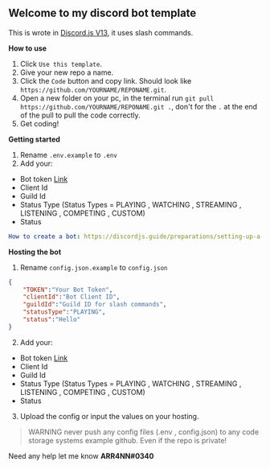 ## Welcome to my discord bot template

This is wrote in [Discord.js V13](https://discordjs.guide), it uses slash commands.

__How to use__
1) Click `Use this template`.
2) Give your new repo a name.
3) Click the `Code` button and copy link. Should look like `https://github.com/YOURNAME/REPONAME.git`.
4) Open a new folder on your pc, in the terminal run `git pull https://github.com/YOURNAME/REPONAME.git .`, don't for the `.` at the end of the pull to pull the code correctly.
5) Get coding!

__Getting started__
1) Rename `.env.example` to `.env`
2) Add your:
- Bot token [Link](https://discord.com/developers)
- Client Id 
- Guild Id
- Status Type (Status Types =  PLAYING , WATCHING , STREAMING , LISTENING , COMPETING , CUSTOM)
- Status

```yml
How to create a bot: https://discordjs.guide/preparations/setting-up-a-bot-application.html#your-token
```  


__**Hosting the bot**__
1) Rename `config.json.example` to `config.json`
```json
{
    "TOKEN":"Your Bot Token",
    "clientId":"Bot Client ID",
    "guildId":"Guild ID for slash commands",
    "statusType":"PLAYING",
    "status":"Hello"
}
```
2) Add your:
- Bot token [Link](https://discord.com/developers)
- Client Id 
- Guild Id
- Status Type (Status Types =  PLAYING , WATCHING , STREAMING , LISTENING , COMPETING , CUSTOM)
- Status
3) Upload the config or input the values on your hosting.

> WARNING never push any config files (.env , config.json) to any code storage systems example github. Even if the repo is private! 


Need any help let me know **ARR4NN#0340**
